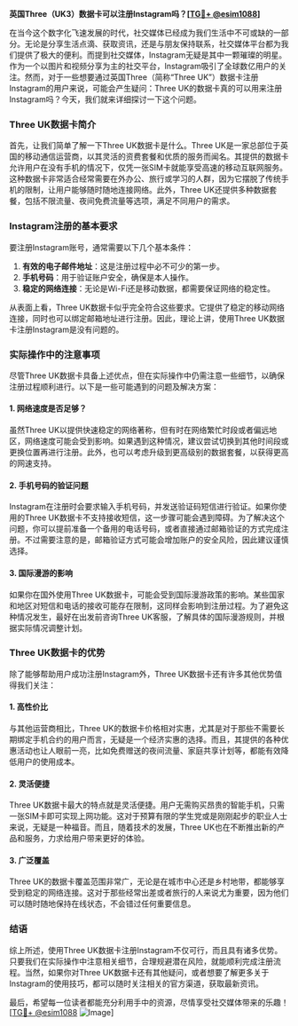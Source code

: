 **英国Three（UK3）数据卡可以注册Instagram吗？[[TG💪+ @esim1088](https://t.me/s/esim1088)]**

在当今这个数字化飞速发展的时代，社交媒体已经成为我们生活中不可或缺的一部分。无论是分享生活点滴、获取资讯，还是与朋友保持联系，社交媒体平台都为我们提供了极大的便利。而提到社交媒体，Instagram无疑是其中一颗璀璨的明星。作为一个以图片和视频分享为主的社交平台，Instagram吸引了全球数亿用户的关注。然而，对于一些想要通过英国Three（简称“Three UK”）数据卡注册Instagram的用户来说，可能会产生疑问：Three UK的数据卡真的可以用来注册Instagram吗？今天，我们就来详细探讨一下这个问题。

### Three UK数据卡简介

首先，让我们简单了解一下Three UK数据卡是什么。Three UK是一家总部位于英国的移动通信运营商，以其灵活的资费套餐和优质的服务而闻名。其提供的数据卡允许用户在没有手机的情况下，仅凭一张SIM卡就能享受高速的移动互联网服务。这种数据卡非常适合经常需要在外办公、旅行或学习的人群，因为它摆脱了传统手机的限制，让用户能够随时随地连接网络。此外，Three UK还提供多种数据套餐，包括不限流量、夜间免费流量等选项，满足不同用户的需求。

### Instagram注册的基本要求

要注册Instagram账号，通常需要以下几个基本条件：
1. **有效的电子邮件地址**：这是注册过程中必不可少的第一步。
2. **手机号码**：用于验证账户安全，确保是本人操作。
3. **稳定的网络连接**：无论是Wi-Fi还是移动数据，都需要保证网络的稳定性。

从表面上看，Three UK数据卡似乎完全符合这些要求。它提供了稳定的移动网络连接，同时也可以绑定邮箱地址进行注册。因此，理论上讲，使用Three UK数据卡注册Instagram是没有问题的。

### 实际操作中的注意事项

尽管Three UK数据卡具备上述优点，但在实际操作中仍需注意一些细节，以确保注册过程顺利进行。以下是一些可能遇到的问题及解决方案：

#### 1. 网络速度是否足够？
虽然Three UK以提供快速稳定的网络著称，但有时在网络繁忙时段或者偏远地区，网络速度可能会受到影响。如果遇到这种情况，建议尝试切换到其他时间段或更换位置再进行注册。此外，也可以考虑升级到更高级别的数据套餐，以获得更高的网速支持。

#### 2. 手机号码的验证问题
Instagram在注册时会要求输入手机号码，并发送验证码短信进行验证。如果你使用的Three UK数据卡不支持接收短信，这一步骤可能会遇到障碍。为了解决这个问题，你可以提前准备一个备用的电话号码，或者直接通过邮箱验证的方式完成注册。不过需要注意的是，邮箱验证方式可能会增加账户的安全风险，因此建议谨慎选择。

#### 3. 国际漫游的影响
如果你在国外使用Three UK数据卡，可能会受到国际漫游政策的影响。某些国家和地区对短信和电话的接收可能存在限制，这同样会影响到注册过程。为了避免这种情况发生，最好在出发前咨询Three UK客服，了解具体的国际漫游规则，并根据实际情况调整计划。

### Three UK数据卡的优势

除了能够帮助用户成功注册Instagram外，Three UK数据卡还有许多其他优势值得我们关注：

#### 1. 高性价比
与其他运营商相比，Three UK的数据卡价格相对实惠，尤其是对于那些不需要长期绑定手机合约的用户而言，无疑是一个经济实惠的选择。而且，其提供的各种优惠活动也让人眼前一亮，比如免费赠送的夜间流量、家庭共享计划等，都能有效降低用户的使用成本。

#### 2. 灵活便捷
Three UK数据卡最大的特点就是灵活便捷。用户无需购买昂贵的智能手机，只需一张SIM卡即可实现上网功能。这对于预算有限的学生党或是刚刚起步的职业人士来说，无疑是一种福音。而且，随着技术的发展，Three UK也在不断推出新的产品和服务，力求给用户带来更好的体验。

#### 3. 广泛覆盖
Three UK的数据卡覆盖范围非常广，无论是在城市中心还是乡村地带，都能够享受到稳定的网络连接。这对于那些经常出差或者旅行的人来说尤为重要，因为他们可以随时随地保持在线状态，不会错过任何重要信息。

### 结语

综上所述，使用Three UK数据卡注册Instagram不仅可行，而且具有诸多优势。只要我们在实际操作中注意相关细节，合理规避潜在风险，就能顺利完成注册流程。当然，如果你对Three UK数据卡还有其他疑问，或者想要了解更多关于Instagram的使用技巧，都可以随时关注相关的官方渠道，获取最新资讯。

最后，希望每一位读者都能充分利用手中的资源，尽情享受社交媒体带来的乐趣！[[TG💪+ @esim1088](https://t.me/s/esim1088) ![Image](https://i.postimg.cc/4NQfJmqS/Snipaste-2025-05-13-00-14-12.png)]